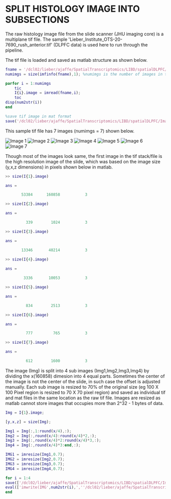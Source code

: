 # SPLIT HISTOLOGY IMAGE INTO SUBSECTIONS 
The raw histology image file from the slide scanner (JHU imaging core) is a multiplane tif file. The sample 'Lieber_Institute_OTS-20-7690_rush_anterior.tif' (DLPFC data) is used here to run through the pipeline. 

The tif file is loaded and saved as matlab structure as shown below. 

```matlab
fname = '/dcl02/lieber/ajaffe/SpatialTranscriptomics/LIBD/spatialDLPFC/Images/Lieber_Institute_OTS-20-7690_rush_anterior.tif';
numimgs = size(imfinfo(fname),1); %numimgs is the number of images in the tif file

parfor i = 1:numimgs
    tic
    I{i}.image = imread(fname,i);
    toc
disp(num2str(i))
end

%save tif image in mat format
save('/dcl02/lieber/ajaffe/SpatialTranscriptomics/LIBD/spatialDLPFC/Images/Lieber_Institute_OTS-20-7690_rush_anterior.mat','I', '-v7.3');

```

This sample tif file has 7 images (numimgs = 7) shown below.

<img src="https://github.com/LieberInstitute/Spatial_ImgProcessing/blob/main/img1.png" title="Image 1" /> <img src="https://github.com/LieberInstitute/Spatial_ImgProcessing/blob/main/img2.png" title="Image 2" /> <img src="https://github.com/LieberInstitute/Spatial_ImgProcessing/blob/main/img3.png" title="Image 3" /> <img src="https://github.com/LieberInstitute/Spatial_ImgProcessing/blob/main/img4.png" title="Image 4" /> <img src="https://github.com/LieberInstitute/Spatial_ImgProcessing/blob/main/img5.png" title="Image 5" /> <img src="https://github.com/LieberInstitute/Spatial_ImgProcessing/blob/main/img6.png" title="Image 6" /> <img src="https://github.com/LieberInstitute/Spatial_ImgProcessing/blob/main/img7.png" title="Image 7" /><br/>

Though most of the images look same, the first image in the tif stack/file is the high resolution image of the slide, which was based on the image size (y,x,z dimensions) in pixels shown below in matlab. 

```matlab
>> size(I{1}.image)

ans =

       53384      160858           3

>> size(I{2}.image)

ans =

         339        1024           3

>> size(I{3}.image)

ans =

       13346       40214           3
       
>> size(I{4}.image)

ans =

        3336       10053           3

>> size(I{5}.image)  

ans =

         834        2513           3

>> size(I{6}.image)

ans =

         777         765           3

>> size(I{7}.image)  

ans =

         612        1600           3

```

The image (Img) is split into 4 sub images (Img1,Img2,Img3,Img4) by dividing the x(160858) dimesion into 4 equal parts. Sometimes the center of the image is not the center of the slide, in such case the offset is adjusted manually. Each sub image is resized to 70% of the original size (eg 100 X 100 Pixel region is resized to 70 X 70 pixel region) and saved as individual tif and mat files in the same location as the raw tif file. Images are resized as matlab cannot store images that occupies more than 2^32 - 1 bytes of data.

```matlab
Img = I{1}.image;

[y,x,z] = size(Img);

Img1 = Img(:,1:round(x/4),:);
Img2 = Img(:,round(x/4):round(x/4)*2,:);
Img3 = Img(:,round(x/4)*2:round(x/4)*3,:);
Img4 = Img(:,round(x/4)*3:end,:);

IMG1 = imresize(Img1,0.7);
IMG2 = imresize(Img2,0.7);
IMG3 = imresize(Img3,0.7);
IMG4 = imresize(Img4,0.7);

for i = 1:4
save(['/dcl02/lieber/ajaffe/SpatialTranscriptomics/LIBD/spatialDLPFC/Images/Lieber_Institute_OTS-20-7690_rush_anterior_',num2str(i),'.mat'],['Img',num2str(i)],'-v7.3');
eval(['imwrite(IMG',num2str(i),',''/dcl02/lieber/ajaffe/SpatialTranscriptomics/LIBD/spatialDLPFC/Images/Lieber_Institute_OTS-20-7690_rush_anterior_',num2str(i),'.tif'')']);
end

